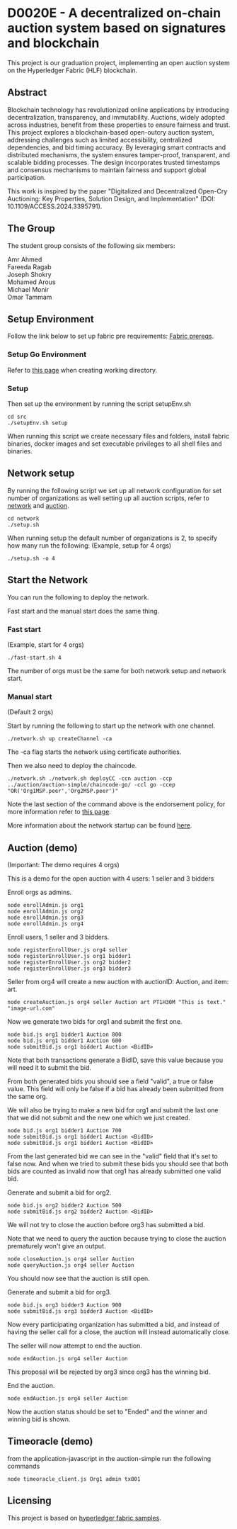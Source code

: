 # D0020E - A decentralized on-chain auction system based on signatures and blockchain

This project is our graduation project, implementing an open auction system on the Hyperledger Fabric (HLF) blockchain. 

## Abstract

Blockchain technology has revolutionized online applications by introducing decentralization, transparency, and immutability. Auctions, widely adopted across industries, benefit from these properties to ensure fairness and trust. This project explores a blockchain-based open-outcry auction system, addressing challenges such as limited accessibility, centralized dependencies, and bid timing accuracy. By leveraging smart contracts and distributed mechanisms, the system ensures tamper-proof, transparent, and scalable bidding processes. The design incorporates trusted timestamps and consensus mechanisms to maintain fairness and support global participation.

This work is inspired by the paper "Digitalized and Decentralized Open-Cry Auctioning: Key Properties, Solution Design, and Implementation" (DOI: 10.1109/ACCESS.2024.3395791).

## The Group
The student group consists of the following six members:

Amr Ahmed  \
Fareeda Ragab  \
Joseph Shokry  \
Mohamed Arous  \
Michael Monir  \
Omar Tammam  

## Setup Environment

Follow the link below to set up fabric pre requirements:
[Fabric prereqs](https://hyperledger-fabric.readthedocs.io/en/latest/prereqs.html).

### Setup Go Environment

Refer to [this page](https://hyperledger-fabric.readthedocs.io/en/latest/install.html) when creating working directory.

### Setup

Then set up the environment by running the script setupEnv.sh
```
cd src
./setupEnv.sh setup
```
When running this script we create necessary files and folders, install fabric binaries, docker images and set executable privileges to all shell files and binaries.

## Network setup

By running the following script we set up all network configuration for set number of organizations as well setting up all auction scripts, refer to [network](src/network/README.md) and [auction](src/auction/auction-simple/application-javascript/README.md).
```
cd network
./setup.sh
```

When running setup the default number of organizations is 2, to specify how many run the following:
(Example, setup for 4 orgs)
```
./setup.sh -o 4
```

## Start the Network

You can run the following to deploy the network.

Fast start and the manual start does the same thing.

### Fast start

(Example, start for 4 orgs)
```
./fast-start.sh 4
```

The number of orgs must be the same for both network setup and network start.

### Manual start

(Default 2 orgs)

Start by running the following to start up the network with one channel.
```
./network.sh up createChannel -ca
```
The -ca flag starts the network using certificate authorities.

Then we also need to deploy the chaincode.

```
./network.sh ./network.sh deployCC -ccn auction -ccp ../auction/auction-simple/chaincode-go/ -ccl go -ccep "OR('Org1MSP.peer','Org2MSP.peer')"
```
Note the last section of the command above is the endorsement policy, for more information refer to [this page](https://hyperledger-fabric.readthedocs.io/en/latest/endorsement-policies.html).

More information about the network startup can be found [here](src/network/README.md).

## Auction (demo)

(Important: The demo requires 4 orgs)

This is a demo for the open auction with 4 users: 1 seller and 3 bidders

Enroll orgs as admins.
```
node enrollAdmin.js org1
node enrollAdmin.js org2
node enrollAdmin.js org3
node enrollAdmin.js org4
```
Enroll users, 1 seller and 3 bidders.
```
node registerEnrollUser.js org4 seller
node registerEnrollUser.js org1 bidder1
node registerEnrollUser.js org2 bidder2
node registerEnrollUser.js org3 bidder3
```
Seller from org4 will create a new auction with auctionID: Auction, and item: art.
```
node createAuction.js org4 seller Auction art PT1H30M "This is text." "image-url.com"
```
Now we generate two bids for org1 and submit the first one.

```
node bid.js org1 bidder1 Auction 800
node bid.js org1 bidder1 Auction 600
node submitBid.js org1 bidder1 Auction <BidID>
```
Note that both transactions generate a BidID, save this value because you will need it to submit the bid.

From both generated bids you should see a field "valid", a true or false value. This field will only be false if a bid has already been submitted from the same org.

We will also be trying to make a new bid for org1 and submit the last one that we did not submit and the new one which we just created.
```
node bid.js org1 bidder1 Auction 700
node submitBid.js org1 bidder1 Auction <BidID>
node submitBid.js org1 bidder1 Auction <BidID>
```
From the last generated bid we can see in the "valid" field that it's set to false now. And when we tried to submit these bids you should see that both bids are counted as invalid now that org1 has already submitted one valid bid.

Generate and submit a bid for org2.
```
node bid.js org2 bidder2 Auction 500
node submitBid.js org2 bidder2 Auction <BidID>
```
We will not try to close the auction before org3 has submitted a bid.

Note that we need to query the auction because trying to close the auction prematurely won't give an output.
```
node closeAuction.js org4 seller Auction
node queryAuction.js org4 seller Auction
```
You should now see that the auction is still open.

Generate and submit a bid for org3.
```
node bid.js org3 bidder3 Auction 900
node submitBid.js org3 bidder3 Auction <BidID>
```
Now every participating organization has submitted a bid, and instead of having the seller call for a close, the auction will instead automatically close.

The seller will now attempt to end the auction.
```
node endAuction.js org4 seller Auction
```
This proposal will be rejected by org3 since org3 has the winning bid.

End the auction.
```
node endAuction.js org4 seller Auction
```
Now the auction status should be set to "Ended" and the winner and winning bid is shown.

## Timeoracle (demo)
from the application-javascript in the auction-simple run the following commands 

```
node timeoracle_client.js Org1 admin tx001
```

## Licensing

This project is based on [hyperledger fabric samples](https://github.com/hyperledger/fabric-samples).
